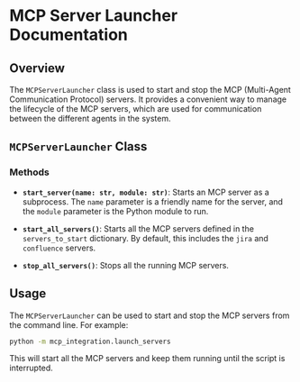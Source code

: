 # MCP Server Launcher Documentation

## Overview

The `MCPServerLauncher` class is used to start and stop the MCP (Multi-Agent Communication Protocol) servers. It provides a convenient way to manage the lifecycle of the MCP servers, which are used for communication between the different agents in the system.

## `MCPServerLauncher` Class

### Methods

- **`start_server(name: str, module: str)`**: Starts an MCP server as a subprocess. The `name` parameter is a friendly name for the server, and the `module` parameter is the Python module to run.

- **`start_all_servers()`**: Starts all the MCP servers defined in the `servers_to_start` dictionary. By default, this includes the `jira` and `confluence` servers.

- **`stop_all_servers()`**: Stops all the running MCP servers.

## Usage

The `MCPServerLauncher` can be used to start and stop the MCP servers from the command line. For example:

```bash
python -m mcp_integration.launch_servers
```

This will start all the MCP servers and keep them running until the script is interrupted.
